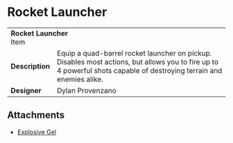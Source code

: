 # Rocket Launcher
<table>
  <tbody>
    <tr>
      <td colspan="2">
        <b>Rocket Launcher</b>
        <section>Item</section>
      </td>
    </tr>
    <tr>
      <td>
        <b>Description</b>
      </td>
      <td>Equip a quad-barrel rocket launcher on pickup. Disables most actions, but allows you to fire up to 4 powerful shots capable of destroying terrain and enemies alike.</td>
    </tr>
    <tr>
      <td>
        <b>Designer</b>
      </td>
      <td>Dylan Provenzano</td>
    </tr>
  </tbody>
<table>

## Attachments
* [Explosive Gel](../attachments/explosive-gel.md#rocket-launcher)